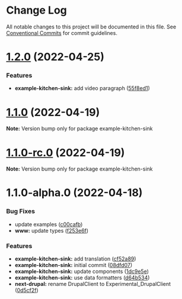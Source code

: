 # Change Log

All notable changes to this project will be documented in this file.
See [Conventional Commits](https://conventionalcommits.org) for commit guidelines.

# [1.2.0](https://github.com/chapter-three/next-drupal/compare/example-kitchen-sink@1.1.0...example-kitchen-sink@1.2.0) (2022-04-25)


### Features

* **example-kitchen-sink:** add video paragraph ([55f8ed1](https://github.com/chapter-three/next-drupal/commit/55f8ed103dad1f2c212da9ca84ce75d2ba1aca63))





# [1.1.0](https://github.com/chapter-three/next-drupal/compare/example-kitchen-sink@1.1.0-rc.0...example-kitchen-sink@1.1.0) (2022-04-19)

**Note:** Version bump only for package example-kitchen-sink





# [1.1.0-rc.0](https://github.com/chapter-three/next-drupal/compare/example-kitchen-sink@1.1.0-alpha.0...example-kitchen-sink@1.1.0-rc.0) (2022-04-19)

**Note:** Version bump only for package example-kitchen-sink





# 1.1.0-alpha.0 (2022-04-18)


### Bug Fixes

* update examples ([c00cafb](https://github.com/chapter-three/next-drupal/commit/c00cafbf3c667265fd6f0478164808664f778433))
* **www:** update types ([f253e6f](https://github.com/chapter-three/next-drupal/commit/f253e6f815f26546ab3a3b4e0329ec1bd12f3603))


### Features

* **example-kitchen-sink:** add translation ([cf52a89](https://github.com/chapter-three/next-drupal/commit/cf52a89e13d897a3f631a41955cbd428c7934065))
* **example-kitchen-sink:** initial commit ([08dfd07](https://github.com/chapter-three/next-drupal/commit/08dfd078c168ef4340a9798d69ae2d428920f3c6))
* **example-kitchen-sink:** update components ([1dc9e5e](https://github.com/chapter-three/next-drupal/commit/1dc9e5e7797809470f822fc2c698972a63a6b806))
* **example-kitchen-sink:** use data formatters ([d64b534](https://github.com/chapter-three/next-drupal/commit/d64b534b3eb04a529fc90deaa0d7c637bf0a5f4d))
* **next-drupal:** rename DrupalClient to Experimental_DrupalClient ([0d5cf2f](https://github.com/chapter-three/next-drupal/commit/0d5cf2f44b503a2d8e61eee19146fd5b797356ab))
